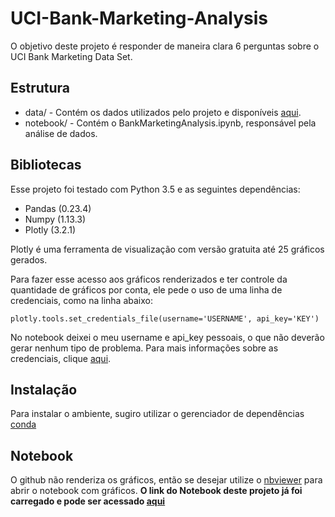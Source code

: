 # UCI-Bank-Marketing-Analysis
O objetivo deste projeto é responder de maneira clara 6 perguntas sobre o UCI Bank Marketing Data Set.

## Estrutura
 - data/  - Contém os dados utilizados pelo projeto e disponíveis [aqui](https://archive.ics.uci.edu/ml/datasets/bank+marketing#).
 - notebook/  - Contém o BankMarketingAnalysis.ipynb, responsável pela análise de dados.

## Bibliotecas
Esse projeto foi testado com Python 3.5 e as seguintes dependências:
 - Pandas (0.23.4)
 - Numpy (1.13.3)
 - Plotly (3.2.1)
 
 Plotly é uma ferramenta de visualização com versão gratuita até 25 gráficos gerados. 
 
 Para fazer esse acesso aos gráficos renderizados e ter controle da quantidade de gráficos por conta, ele pede o uso de uma linha de credenciais, como na linha abaixo:

 ```
 plotly.tools.set_credentials_file(username='USERNAME', api_key='KEY')
 ```
 No notebook deixei o meu username e api_key pessoais, o que não deverão gerar nenhum tipo de problema. Para mais informações sobre as credenciais, clique [aqui](https://plot.ly/python/getting-started/).
 
## Instalação

Para instalar o ambiente, sugiro utilizar o gerenciador de dependências [conda](https://conda.io/docs/index.html)

## Notebook

O github não renderiza os gráficos, então se desejar utilize o [nbviewer](http://nbviewer.jupyter.org/) para abrir o notebook com gráficos. **O link do Notebook deste projeto já foi carregado e pode ser acessado [aqui](http://nbviewer.jupyter.org/github/alelopes/UCI-Bank-Marketing-Analysis/blob/master/notebooks/.ipynb_checkpoints/BankMarketingAnalysis-checkpoint.ipynb)**
